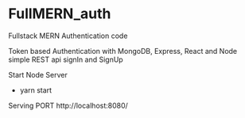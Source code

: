 # FullMERN_auth
Fullstack MERN Authentication code


Token based Authentication with MongoDB, Express, React and Node simple REST api signIn and SignUp 


Start Node Server
- yarn start


Serving PORT
http://localhost:8080/